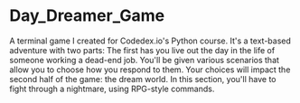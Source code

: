 # Day_Dreamer_Game
A terminal game I created for Codedex.io's Python course.
It's a text-based adventure with two parts:
The first has you live out the day in the life of someone working a dead-end job. You'll be given various scenarios that allow you to choose how you respond to them.
Your choices will impact the second half of the game: the dream world. In this section, you'll have to fight through a nightmare, using RPG-style commands.
